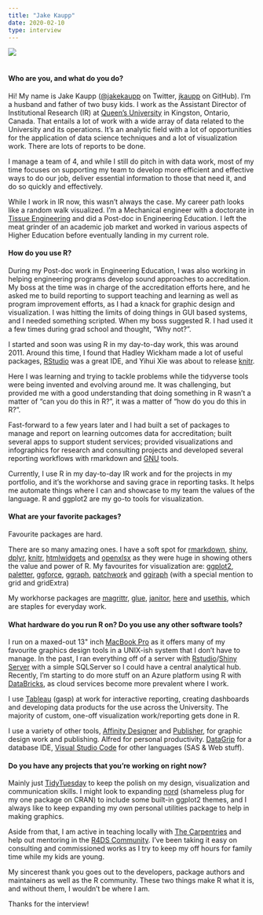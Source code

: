 ```yaml
---
title: "Jake Kaupp"
date: 2020-02-10
type: interview
---
```


![](/images/2020-02-10-Jake-Kaupp/photo1.jpg)  
&nbsp;  
<!--more-->

#### Who are you, and what do you do?

Hi! My name is Jake Kaupp ([@jakekaupp](https://twitter.com/jakekaupp) on Twitter, [jkaupp](https://github.com/jkaupp) on GitHub). I’m a husband and father of two busy kids. I work as the Assistant Director of Institutional Research (IR) at [Queen’s University](https://www.queensu.ca/) in Kingston, Ontario, Canada. That entails a lot of work with a wide array of data related to the University and its operations. It’s an analytic field with a lot of opportunities for the application of data science techniques and a lot of visualization work. There are lots of reports to be done.

I manage a team of 4, and while I still do pitch in with data work, most of my time focuses on supporting my team to develop more efficient and effective ways to do our job, deliver essential information to those that need it, and do so quickly and effectively.

While I work in IR now, this wasn’t always the case. My career path looks like a random walk visualized. I’m a Mechanical engineer with a doctorate in [Tissue Engineering](https://en.wikipedia.org/wiki/Tissue_Engineering) and did a Post-doc in Engineering Education. I left the meat grinder of an academic job market and worked in various aspects of Higher Education before eventually landing in my current role.

#### How do you use R?

During my Post-doc work in Engineering Education, I was also working in helping engineering programs develop sound approaches to accreditation. My boss at the time was in charge of the accreditation efforts here, and he asked me to build reporting to support teaching and learning as well as program improvement efforts, as I had a knack for graphic design and visualization. I was hitting the limits of doing things in GUI based systems, and I needed something scripted. When my boss suggested R. I had used it a few times during grad school and thought, “Why not?”.

I started and soon was using R in my day-to-day work, this was around 2011. Around this time, I found that Hadley Wickham made a lot of useful packages, [RStudio](https://www.rstudio.com) was a great IDE, and Yihui Xie was about to release [knitr](https://yihui.name/knitr).

Here I was learning and trying to tackle problems while the tidyverse tools were being invented and evolving around me. It was challenging, but provided me with a good understanding that doing something in R wasn’t a matter of “can you do this in R?”, it was a matter of “how do you do this in R?”.

Fast-forward to a few years later and I had built a set of packages to manage and report on learning outcomes data for accreditation; built several apps to support student services; provided visualizations and infographics for research and consulting projects and developed several reporting workflows with rmarkdown and [GNU](https://www.gnu.org/home.en.html) tools.

Currently, I use R in my day-to-day IR work and for the projects in my portfolio, and it’s the workhorse and saving grace in reporting tasks. It helps me automate things where I can and showcase to my team the values of the language. R and ggplot2 are my go-to tools for visualization.

#### What are your favorite packages?

Favourite packages are hard.  

There are so many amazing ones. I have a soft spot for [rmarkdown](https://rmarkdown.rstudio.com), [shiny](https://shiny.rstudio.com), [dplyr](https://dplyr.tidyverse.org), [knitr](https://yihui.org/knitr/), [htmlwidgets](https://www.htmlwidgets.org) and [openxlsx](https://ycphs.github.io/openxlsx/index.html) as they were huge in showing others the value and power of R. My favourites for visualization are: [ggplot2](https://ggplot2.tidyverse.org), [paletter](https://github.com/AndreaCirilloAC/paletter), [ggforce](https://ggforce.data-imaginist.com), [ggraph](https://ggraph.data-imaginist.com), [patchwork](https://patchwork.data-imaginist.com) and [ggiraph](https://davidgohel.github.io/ggiraph/) (with a special mention to grid and gridExtra)

My workhorse packages are [magrittr](https://magrittr.tidyverse.org), [glue](https://glue.tidyverse.org), [janitor](http://sfirke.github.io/janitor/), [here](!g) and [usethis](!g), which are staples for everyday work.

#### What hardware do you run R on? Do you use any other software tools?

I run on a maxed-out 13" inch [MacBook Pro](https://en.wikipedia.org/wiki/MacBook_Pro) as it offers many of my favourite graphics design tools in a UNIX-ish system that I don’t have to manage. In the past, I ran everything off of a server with [Rstudio](https://rstudio.com/products/rstudio/#rstudio-server)/[Shiny Server](https://rstudio.com/products/shiny/shiny-server/) with a simple SQLServer so I could have a central analytical hub. Recently, I’m starting to do more stuff on an Azure platform using R with [DataBricks](https://databricks.com), as cloud services become more prevalent where I work.

I use [Tableau](https://www.tableau.com/) (gasp) at work for interactive reporting, creating dashboards and developing data products for the use across the University. The majority of custom, one-off visualization work/reporting gets done in R.

I use a variety of other tools, [Affinity Designer](https://affinity.serif.com/en-gb/designer/) and [Publisher](https://affinity.serif.com/en-gb/publisher/), for graphic design work and publishing. Alfred for personal productivity. [DataGrip](https://www.jetbrains.com/datagrip/) for a database IDE, [Visual Studio Code](https://code.visualstudio.com) for other languages (SAS & Web stuff).

#### Do you have any projects that you’re working on right now?

Mainly just [TidyTuesday]() to keep the polish on my design, visualization and communication skills. I might look to expanding [nord](https://cran.r-project.org/web/packages/nord/nord.pdf) (shameless plug for my one package on CRAN) to include some built-in ggplot2 themes, and I always like to keep expanding my own personal utilities package to help in making graphics.

Aside from that, I am active in teaching locally with [The Carpentries](https://carpentries.org) and help out mentoring in the [R4DS Community](https://www.rfordatasci.com). I’ve been taking it easy on consulting and commissioned works as I try to keep my off hours for family time while my kids are young.

My sincerest thank you goes out to the developers, package authors and maintainers as well as the R community. These two things make R what it is, and without them, I wouldn’t be where I am.

Thanks for the interview!


